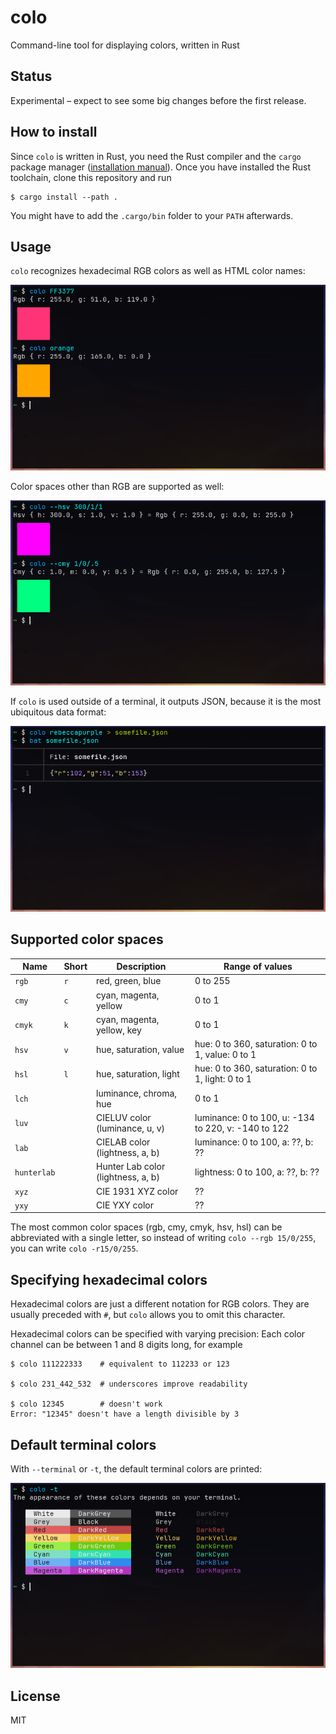 # colo

Command-line tool for displaying colors, written in Rust

## Status

Experimental – expect to see some big changes before the first release.

## How to install

Since `colo` is written in Rust, you need the Rust compiler and the `cargo` package manager ([installation manual](https://www.rust-lang.org/tools/install)). Once you have installed the Rust toolchain, clone this repository and run

```shell
$ cargo install --path .
```

You might have to add the `.cargo/bin` folder to your `PATH` afterwards.

## Usage

`colo` recognizes hexadecimal RGB colors as well as HTML color names:

![usage](docs/colo1.png)

Color spaces other than RGB are supported as well:

![usage with other color spaces](docs/colo2.png)

If `colo` is used outside of a terminal, it outputs JSON, because it is the most ubiquitous data format:

![json usage](docs/colo3.png)

## Supported color spaces

| Name   | Short | Description                        | Range of values |
|--------|-------|------------------------------------|-----------------|
| `rgb`  | `r`   | red, green, blue                   | 0 to 255        |
| `cmy`  | `c`   | cyan, magenta, yellow              | 0 to 1          |
| `cmyk` | `k`   | cyan, magenta, yellow, key         | 0 to 1          |
| `hsv`  | `v`   | hue, saturation, value             | hue: 0 to 360, saturation: 0 to 1, value: 0 to 1 |
| `hsl`  | `l`   | hue, saturation, light             | hue: 0 to 360, saturation: 0 to 1, light: 0 to 1 |
| `lch`  |       | luminance, chroma, hue             | 0 to 1          |
| `luv`  |       | CIELUV color (luminance, u, v)     | luminance: 0 to 100, u: -134 to 220, v: -140 to 122 |
| `lab`  |       | CIELAB color (lightness, a, b)     | luminance: 0 to 100, a: ??, b: ?? |
| `hunterlab` |  | Hunter Lab color (lightness, a, b) | lightness: 0 to 100, a: ??, b: ?? |
| `xyz`  |       | CIE 1931 XYZ color                 | ??              |
| `yxy`  |       | CIE YXY color                      | ??              |

The most common color spaces (rgb, cmy, cmyk, hsv, hsl) can be abbreviated with a single letter, so instead of writing `colo --rgb 15/0/255`, you can write `colo -r15/0/255`.

## Specifying hexadecimal colors

Hexadecimal colors are just a different notation for RGB colors. They are usually preceded with `#`, but `colo` allows you to omit this character.

Hexadecimal colors can be specified with varying precision: Each color channel can be between 1 and 8 digits long, for example

```fish
$ colo 111222333    # equivalent to 112233 or 123

$ colo 231_442_532  # underscores improve readability

$ colo 12345        # doesn't work
Error: "12345" doesn't have a length divisible by 3
```

## Default terminal colors

With `--terminal` or `-t`, the default terminal colors are printed:

![terminal usage](docs/colo4.png)

## License

MIT
